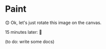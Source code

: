 # Paint

😊 Ok, let's just rotate this image on the canvas.

15 minutes later: 🤢

(to do: write some docs)
